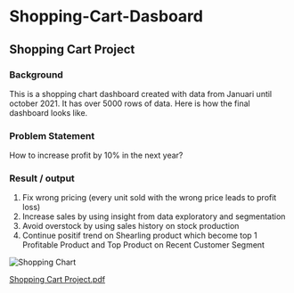 # Shopping-Cart-Dasboard
## Shopping Cart Project
### Background
This is a shopping chart dashboard created with data from Januari until october 2021. It has over 5000 rows of data. Here is how the final dashboard looks like.
### Problem Statement
How to increase profit by 10% in the next year?
### Result / output 
1. Fix wrong pricing (every unit sold with the wrong price leads to profit loss)
2. Increase sales by using insight from data exploratory and segmentation
3. Avoid overstock by using sales history on stock production
4. Continue positif trend on Shearling product which become top 1 Profitable Product and Top Product on Recent Customer Segment

![Shopping Chart](https://github.com/Yulik4/Shopping-Cart-Dasboard/assets/159917374/f4f5f546-2c53-4fae-9fc1-4754a3904071)

[Shopping Cart Project.pdf](https://github.com/Yulik4/Shopping-Cart-Dasboard/files/14295779/Shopping.Cart.Project.pdf)
